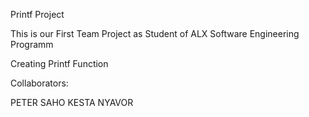 Printf Project

This is our First Team Project as Student of ALX Software Engineering Programm



Creating Printf Function

Collaborators:

PETER SAHO
KESTA NYAVOR
